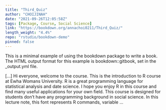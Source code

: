 ```yaml
---
title: "Third_Quiz"
author: "CHOIJINAH"
date: "2021-09-26T12:05:58Z"
tags: [Package, Course, Social Science]
link: "https://bookdown.org/annachoi0211/Third_Quiz/"
length_weight: "4.4%"
repo: "rstudio/bookdown-demo"
pinned: false
---
```


<p>This is a minimal example of using the bookdown package to write a book. The HTML output format for this example is bookdown::gitbook, set in the _output.yml file.</p> [...] Hi everyone, welcome to the course. This is the introduction to R course at Ewha Womans University. R is a great programming language for statistical analysis and date science. I hope you enjoy R in this course and find many useful applications for your own field. This course is designed for students don’t have any programming background in social science. In this lecture note, this font represents R commands, variable  ...
